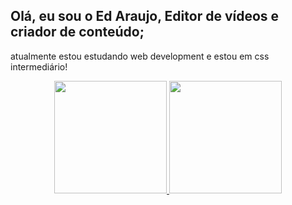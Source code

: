 ## Olá, eu sou o Ed Araujo, Editor de vídeos e criador de conteúdo;
atualmente estou estudando web development e estou em css intermediário!

<div align="center">
  <a href="https://github.com/rafaballerini">
  <img height="180em" src="https://github-readme-stats.vercel.app/api?username=marujoed&show_icons=true&theme=dracula&include_all_commits=true&count_private=true"/>
  <img height="180em" src="https://github-readme-stats.vercel.app/api/top-langs/?username=marujoed&layout=compact&langs_count=7&theme=dracula"/>
</div>
